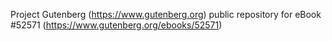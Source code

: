 Project Gutenberg (https://www.gutenberg.org) public repository for
eBook #52571 (https://www.gutenberg.org/ebooks/52571)

